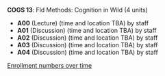 **COGS 13**: Fld Methods: Cognition in Wild (4 units)

- **A00** (Lecture) (time and location TBA) by staff
- **A01** (Discussion) (time and location TBA) by staff
- **A02** (Discussion) (time and location TBA) by staff
- **A03** (Discussion) (time and location TBA) by staff
- **A04** (Discussion) (time and location TBA) by staff

[Enrollment numbers over time](./COGS13.tsv)
